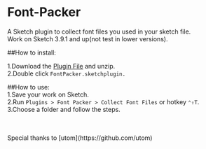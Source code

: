 # Font-Packer
A Sketch plugin to collect font files you used in your sketch file.  
Work on Sketch 3.9.1 and up(not test in lower versions).

##How to install:

1.Download the [Plugin File](https://github.com/bigxixi/Font-Packer/archive/master.zip) and unzip.  
2.Double click `FontPacker.sketchplugin.` 

##How to use:  
1.Save your work on Sketch.  
2.Run `Plugins > Font Packer > Collect Font Files` or hotkey `⌃⇧T`.  
3.Choose a folder and follow the steps.  

<br>
<br>
Special thanks to [utom](https://github.com/utom)

